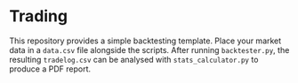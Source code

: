 # Trading

This repository provides a simple backtesting template. Place your market
data in a `data.csv` file alongside the scripts. After running
`backtester.py`, the resulting `tradelog.csv` can be analysed with
`stats_calculator.py` to produce a PDF report.
